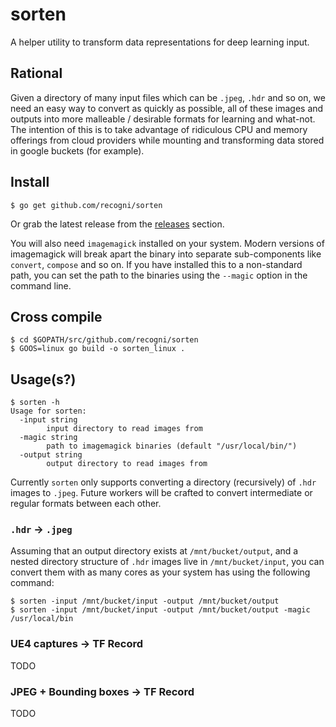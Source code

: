 # sorten

A helper utility to transform data representations for deep learning input.

## Rational

Given a directory of many input files which can be `.jpeg`, `.hdr` and so on, we need an easy way to convert as quickly as possible, all of these images and outputs into more malleable / desirable formats for learning and what-not.  The intention of this is to take advantage of ridiculous CPU and memory offerings from cloud providers while mounting and transforming data stored in google buckets (for example).

## Install

```
$ go get github.com/recogni/sorten
```

Or grab the latest release from the [releases](https://github.com/recogni/sorten/releases) section.

You will also need `imagemagick` installed on your system.  Modern versions of imagemagick will break apart the binary into separate sub-components like `convert`, `compose` and so on.  If you have installed this to a non-standard path, you can set the path to the binaries using the `--magic` option in the command line.

## Cross compile

```
$ cd $GOPATH/src/github.com/recogni/sorten
$ GOOS=linux go build -o sorten_linux .
```

## Usage(s?)

```
$ sorten -h
Usage for sorten:
  -input string
        input directory to read images from
  -magic string
        path to imagemagick binaries (default "/usr/local/bin/")
  -output string
        output directory to read images from
```

Currently `sorten` only supports converting a directory (recursively) of `.hdr` images to `.jpeg`.  Future workers will be crafted to convert intermediate or regular formats between each other.

### `.hdr` -> `.jpeg`

Assuming that an output directory exists at `/mnt/bucket/output`, and a nested directory structure of `.hdr` images live in `/mnt/bucket/input`, you can convert them with as many cores as your system has using the following command:
```
$ sorten -input /mnt/bucket/input -output /mnt/bucket/output
$ sorten -input /mnt/bucket/input -output /mnt/bucket/output -magic /usr/local/bin
```

### UE4 captures -> TF Record

TODO

### JPEG + Bounding boxes -> TF Record

TODO
